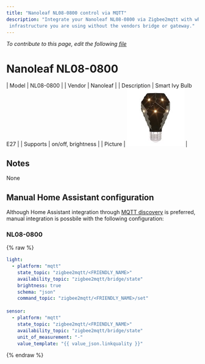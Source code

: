 ```yaml
---
title: "Nanoleaf NL08-0800 control via MQTT"
description: "Integrate your Nanoleaf NL08-0800 via Zigbee2mqtt with whatever smart home
 infrastructure you are using without the vendors bridge or gateway."
---
```


*To contribute to this page, edit the following
[file](https://github.com/Koenkk/zigbee2mqtt.io/blob/master/docgen/device_page_notes.js)*

# Nanoleaf NL08-0800

| Model | NL08-0800  |
| Vendor  | Nanoleaf  |
| Description | Smart Ivy Bulb E27 |
| Supports | on/off, brightness |
| Picture | ![Nanoleaf NL08-0800](../images/devices/NL08-0800.jpg) |

## Notes

None

## Manual Home Assistant configuration
Although Home Assistant integration through [MQTT discovery](../integration/home_assistant) is preferred,
manual integration is possbile with the following configuration:


### NL08-0800
{% raw %}
```yaml
light:
  - platform: "mqtt"
    state_topic: "zigbee2mqtt/<FRIENDLY_NAME>"
    availability_topic: "zigbee2mqtt/bridge/state"
    brightness: true
    schema: "json"
    command_topic: "zigbee2mqtt/<FRIENDLY_NAME>/set"

sensor:
  - platform: "mqtt"
    state_topic: "zigbee2mqtt/<FRIENDLY_NAME>"
    availability_topic: "zigbee2mqtt/bridge/state"
    unit_of_measurement: "-"
    value_template: "{{ value_json.linkquality }}"
```
{% endraw %}


